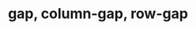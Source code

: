 ---
title: "gap, column-gap, row-gap"
description: "Properties for adding spacing between grid items, flex items and columns"
category: css
keywords: gap
last_test_date: "2022-12-28"
test_url: "/tests/css-gap.html"
test_results_url: ""
stats: {
	apple-mail: {
		macos: {
			"13.1": "y"
		},
		ios: {
			"16.2": "y"
		}
	},
	gmail: {
		desktop-webmail: {
			"2022-12": "a #1"
		},
		ios: {
			"2022-12": "a #1"
		},
		android: {
			"2022-12": "a #1"
		},
        mobile-webmail: {
            "2022-12": "n"
        }
	},
    orange: {
        desktop-webmail: {
            "2022-12":"u",
            "2022-12":"u"
        },
        ios: {
            "2022-12":"u"
        },
        android: {
            "2022-12":"u"
        }
    },
	outlook: {
		windows: {
			"2007": "n",
			"2010": "n",
			"2013": "n",
			"2016": "n",
			"2019": "n"
		},
		windows-mail: {
			"2022-12": "n"
		},
		macos: {
			"2022-12": "y"
		},
		outlook-com: {
			"2022-12": "u"
		},
		ios: {
			"2022-12": "a #1"
		},
		android: {
			"2022-12": "a #1"
		}
	},
	yahoo: {
		desktop-webmail: {
			"2022-12": "u"
		},
		ios: {
			"2022-12": "n"
		},
		android: {
			"2022-12": "u"
		}
	},
	aol: {
		desktop-webmail: {
			"2022-12": "n"
		},
		ios: {
			"2022-12": "n"
		},
		android: {
			"2022-12": "u"
		}
	},
	samsung-email: {
		android: {
			"5.0.10.2": "u"
		}
	},
    sfr: {
        desktop-webmail: {
            "2022-12":"u"
        },
        ios: {
            "2022-12":"u"
        },
        android: {
            "2022-12":"u"
        }
    },
	thunderbird: {
		macos: {
			"60.5": "u"
		}
	},
    protonmail: {
        desktop-webmail: {
            "2022-12":"y"
        },
        ios: {
            "2022-12":"y"
        },
        android: {
            "2022-12":"u"
        }
    },
    hey: {
        desktop-webmail: {
            "2022-12":"y"
        }
    },
    mail-ru: {
        desktop-webmail: {
            "2022-12":"u"
        }
    },
	fastmail: {
		desktop-webmail: {
			"2022-12": "a #2"
		}
	},
    laposte: {
        desktop-webmail: {
            "2022-12": "u"
        }
    }
}
notes_by_num: {
    "1": "Partial. Supports column-gap for flexbox.",
    "2": "Partial. Supports gap and column-gap for flexbox. Supports gap for multi-column layout (i.e. in conjunction with CSS column-count property)"
}
---